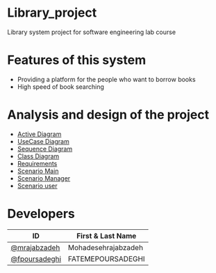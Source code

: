 
# Library_project
Library system project for software engineering lab course

# Features of this system
* Providing a platform for the people who want to borrow books
* High speed of book searching

# Analysis and design of the project

* [Active Diagram](https://github.com/FATEMEPOURSADEGHI/Library_project/blob/main/Diagram/Active%20Diagram.md)
* [UseCase Diagram](https://github.com/FATEMEPOURSADEGHI/Library_project/blob/main/Diagram/UseCase%20Diagram.md)
* [Sequence Diagram](https://github.com/FATEMEPOURSADEGHI/Library_project/blob/main/Diagram/Sequence%20Diagrm.md)
* [Class Diagram](https://github.com/FATEMEPOURSADEGHI/Library_project/blob/main/Documentation/Class%20Diagram.md)
* [Requirements](https://github.com/FATEMEPOURSADEGHI/Library_project/blob/main/Documentation/Requirements.md)
* [Scenario Main](https://github.com/FATEMEPOURSADEGHI/Library_project/blob/main/Documentation/scenario%20main.md)
* [Scenario Manager](https://github.com/FATEMEPOURSADEGHI/Library_project/blob/main/Scnario/scenario%20manager.md)
* [Scenario user](https://github.com/FATEMEPOURSADEGHI/Library_project/blob/main/Scnario/scenario%20user.md)





# Developers
ID | First & Last Name
-------------  |  -------------
[@mrajabzadeh](https://github.com/Mohadesehrajabzadeh)   |  Mohadesehrajabzadeh
[@fpoursadeghi](https://github.com/FATEMEPOURSADEGHI)  |  FATEMEPOURSADEGHI
